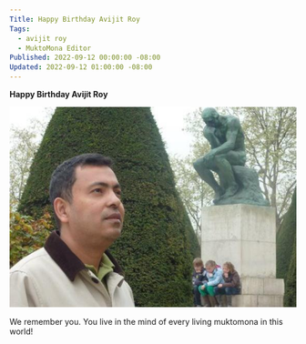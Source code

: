 ```yaml
---
Title: Happy Birthday Avijit Roy
Tags:
  - avijit roy
  - MuktoMona Editor
Published: 2022-09-12 00:00:00 -08:00
Updated: 2022-09-12 01:00:00 -08:00
---
```


**Happy Birthday Avijit Roy**

![](../../images/dup/Avijit_bday_2022.jpg)
 
We remember you. You live in the mind of every living muktomona in this world!
